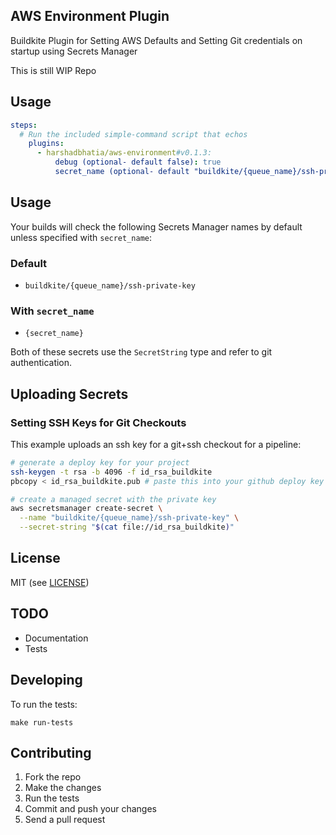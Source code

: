 ## AWS Environment Plugin

Buildkite Plugin for Setting AWS Defaults and Setting Git credentials on startup using Secrets Manager

This is still WIP Repo


## Usage

```yml
steps:
  # Run the included simple-command script that echos
    plugins:
      - harshadbhatia/aws-environment#v0.1.3:
          debug (optional- default false): true
          secret_name (optional- default "buildkite/{queue_name}/ssh-private-key"): mysecretname
```


## Usage

Your builds will check the following Secrets Manager names by default unless specified with `secret_name`:
### Default
* `buildkite/{queue_name}/ssh-private-key`

### With `secret_name`
* `{secret_name}`

Both of these secrets use the `SecretString` type and refer to git authentication.

## Uploading Secrets

### Setting SSH Keys for Git Checkouts

This example uploads an ssh key for a git+ssh checkout for a pipeline:

```bash
# generate a deploy key for your project
ssh-keygen -t rsa -b 4096 -f id_rsa_buildkite
pbcopy < id_rsa_buildkite.pub # paste this into your github deploy key

# create a managed secret with the private key
aws secretsmanager create-secret \
  --name "buildkite/{queue_name}/ssh-private-key" \
  --secret-string "$(cat file://id_rsa_buildkite)"
```

## License

MIT (see [LICENSE](LICENSE))


## TODO 

- Documentation
- Tests

## Developing

To run the tests:

```shell
make run-tests
```

## Contributing

1. Fork the repo
2. Make the changes
3. Run the tests
4. Commit and push your changes
5. Send a pull request